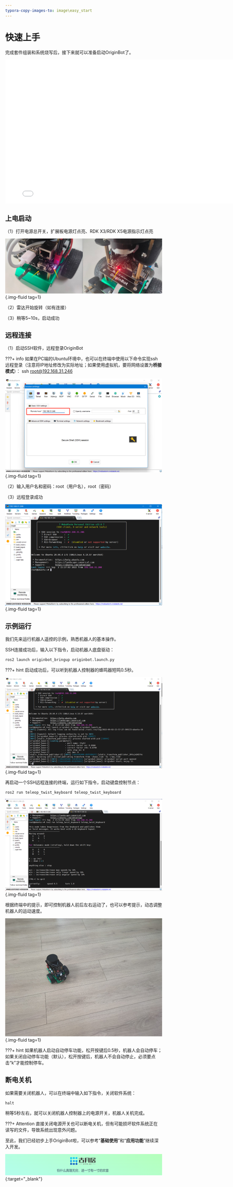 ```yaml
---
typora-copy-images-to: image\easy_start
---
```


# **快速上手**

完成套件组装和系统烧写后，接下来就可以准备启动OriginBot了。

<iframe
  src="//player.bilibili.com/player.html?aid=516658213&bvid=BV1eg411a7A9&cid=866084308&page=8&autoplay=0"
  scrolling="no"
  border="0"
  width="800px"
  height="460px"
  frameborder="no"
  framespacing="0"
  allowfullscreen="true"
>
</iframe>



## **上电启动**

（1）打开电源总开关，扩展板电源灯点亮、RDK X3/RDK X5电源指示灯点亮

![image-20220902154832754](../../assets/img/easy_start/image-20220902154832754.jpg){.img-fluid tag=1}

（2）雷达开始旋转（如有连接）

（3）稍等5~10s，启动成功

## **远程连接**

（1）启动SSH软件，远程登录OriginBot

???+ info
    如果在PC端的Ubuntu环境中，也可以在终端中使用以下命令实现ssh远程登录（注意将IP地址修改为实际地址；如果使用虚拟机，要将网络设置为**桥接模式**）：
    ssh root@192.168.31.246

  

![image-20220902155122903](../../assets/img/easy_start/image-20220902155122903.png){.img-fluid tag=1}



（2）输入用户名和密码：root（用户名），root（密码）

（3）远程登录成功

![image-20220902155325842](../../assets/img/easy_start/image-20220902155325842.png){.img-fluid tag=1}



## **示例运行**

我们先来运行机器人遥控的示例，熟悉机器人的基本操作。



SSH连接成功后，输入以下指令，启动机器人底盘驱动：

```bash
ros2 launch originbot_bringup originbot.launch.py
```

???+ hint
    启动成功后，可以听到机器人控制器的蜂鸣器短鸣0.5秒。

![image-20220902155741884](../../assets/img/easy_start/image-20220902155741884.png){.img-fluid tag=1}



再启动一个SSH远程连接的终端，运行如下指令，启动键盘控制节点：

```bash
ros2 run teleop_twist_keyboard teleop_twist_keyboard
```

![image-20220902160009166](../../assets/img/easy_start/image-20220902160009166.png){.img-fluid tag=1}



根据终端中的提示，即可控制机器人前后左右运动了，也可以参考提示，动态调整机器人的运动速度。

![2995580f9fc5123d2cdab7dc9b225fc](../../assets/img/easy_start/2995580f9fc5123d2cdab7dc9b225fc.jpg){.img-fluid tag=1}

???+ hint
    如果机器人启动自动停车功能，松开按键后0.5秒，机器人会自动停车；如果关闭自动停车功能（默认），松开按键后，机器人不会自动停止，必须要点击“k”才能控制停车。



## **断电关机**

如果需要关闭机器人，可以在终端中输入如下指令，关闭软件系统：

```bash
halt
```



稍等5秒左右，就可以关闭机器人控制器上的电源开关，机器人关机完成。



???+ Attention
    直接关闭电源开关也可以断电关机，但有可能损坏软件系统正在读写的文件，导致系统出现意外问题。



至此，我们已经初步上手OriginBot啦，可以参考“**基础使用**”和“**应用功能**”继续深入开发。



[![图片1](../../assets/img/footer.png)](https://www.guyuehome.com/){:target="_blank"}

